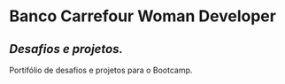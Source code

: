 # Banco Carrefour Woman Developer
## _Desafios e projetos._

Portifólio de desafios e projetos para o Bootcamp. 
